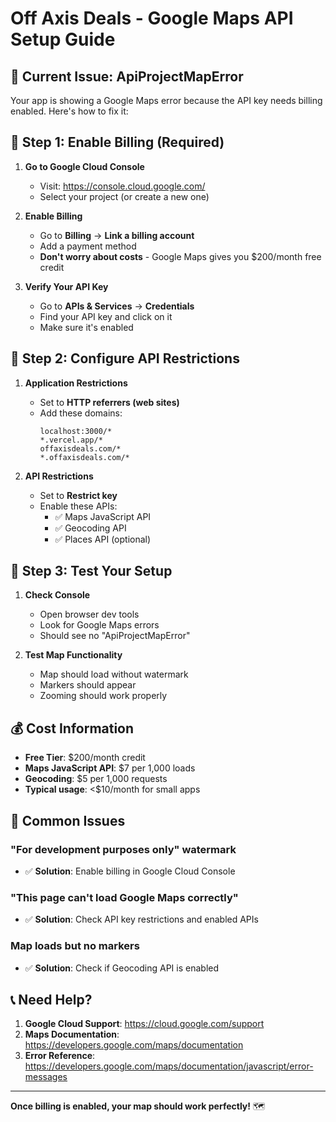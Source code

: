 # Off Axis Deals - Google Maps API Setup Guide

## 🚨 **Current Issue: ApiProjectMapError**

Your app is showing a Google Maps error because the API key needs billing enabled. Here's how to fix it:

## 🔧 **Step 1: Enable Billing (Required)**

1. **Go to Google Cloud Console**
   - Visit: https://console.cloud.google.com/
   - Select your project (or create a new one)

2. **Enable Billing**
   - Go to **Billing** → **Link a billing account**
   - Add a payment method
   - **Don't worry about costs** - Google Maps gives you $200/month free credit

3. **Verify Your API Key**
   - Go to **APIs & Services** → **Credentials**
   - Find your API key and click on it
   - Make sure it's enabled

## 🔧 **Step 2: Configure API Restrictions**

1. **Application Restrictions**
   - Set to **HTTP referrers (web sites)**
   - Add these domains:
     ```
     localhost:3000/*
     *.vercel.app/*
     offaxisdeals.com/*
     *.offaxisdeals.com/*
     ```

2. **API Restrictions**
   - Set to **Restrict key**
   - Enable these APIs:
     - ✅ Maps JavaScript API
     - ✅ Geocoding API
     - ✅ Places API (optional)

## 🔧 **Step 3: Test Your Setup**

1. **Check Console**
   - Open browser dev tools
   - Look for Google Maps errors
   - Should see no "ApiProjectMapError"

2. **Test Map Functionality**
   - Map should load without watermark
   - Markers should appear
   - Zooming should work properly

## 💰 **Cost Information**

- **Free Tier**: $200/month credit
- **Maps JavaScript API**: $7 per 1,000 loads
- **Geocoding**: $5 per 1,000 requests
- **Typical usage**: <$10/month for small apps

## 🚨 **Common Issues**

### **"For development purposes only" watermark**
- ✅ **Solution**: Enable billing in Google Cloud Console

### **"This page can't load Google Maps correctly"**
- ✅ **Solution**: Check API key restrictions and enabled APIs

### **Map loads but no markers**
- ✅ **Solution**: Check if Geocoding API is enabled

## 📞 **Need Help?**

1. **Google Cloud Support**: https://cloud.google.com/support
2. **Maps Documentation**: https://developers.google.com/maps/documentation
3. **Error Reference**: https://developers.google.com/maps/documentation/javascript/error-messages

---

**Once billing is enabled, your map should work perfectly!** 🗺️
